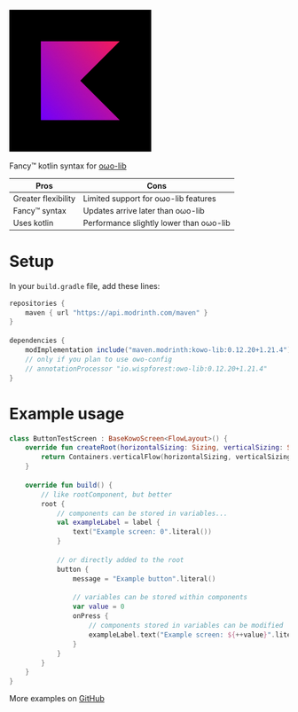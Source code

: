![Icon](https://raw.githubusercontent.com/MeiNanziiii/kowo-lib/main/images/icon_256px.png)

Fancy™ kotlin syntax for [oωo-lib](https://modrinth.com/mod/owo-lib)

| Pros                | Cons                                    |
|---------------------|-----------------------------------------|
| Greater flexibility | Limited support for oωo-lib features    |
| Fancy™ syntax       | Updates arrive later than oωo-lib       |
| Uses kotlin         | Performance slightly lower than oωo-lib |

# Setup

In your `build.gradle` file, add these lines:

```gradle
repositories {
    maven { url "https://api.modrinth.com/maven" }
}

dependencies {
    modImplementation include("maven.modrinth:kowo-lib:0.12.20+1.21.4")
    // only if you plan to use owo-config
    // annotationProcessor "io.wispforest:owo-lib:0.12.20+1.21.4"
}
```

# Example usage

```kt
class ButtonTestScreen : BaseKowoScreen<FlowLayout>() {
    override fun createRoot(horizontalSizing: Sizing, verticalSizing: Sizing): FlowLayout {
        return Containers.verticalFlow(horizontalSizing, verticalSizing)
    }

    override fun build() {
        // like rootComponent, but better
        root {
            // components can be stored in variables...
            val exampleLabel = label {
                text("Example screen: 0".literal())
            }

            // or directly added to the root
            button {
                message = "Example button".literal()

                // variables can be stored within components
                var value = 0
                onPress {
                    // components stored in variables can be modified
                    exampleLabel.text("Example screen: ${++value}".literal())
                }
            }
        }
    }
}
```

More examples on [GitHub](https://github.com/MeiNanziiii/kowo-lib/tree/main/src/test/kotlin/ua/mei/kuwu/client)
